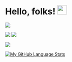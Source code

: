
# Hello, folks! <img src="https://raw.githubusercontent.com/MartinHeinz/MartinHeinz/master/wave.gif" width="30px">

![](https://img.shields.io/badge/OS-MacOS/Linux-informational?style=flat&logo=<LOGO_NAME>&logoColor=white&color=2bbc8a)

![](https://img.shields.io/badge/Code-C/C++-informational?style=flat&logo=<LOGO_NAME>&logoColor=white&color=2bbc8a) ![](https://img.shields.io/badge/OpenGL-FFFFFF?style=for-the-badge&logo=opengl)


![](https://img.shields.io/badge/Apple-laptop-999999?style=for-the-badge&logo=apple&logoColor=white)


<!-- Actual text -->

<!--You can find me  on [![LinkedIn][2.2]][2]. need to uncomment this, to make linkedin profile to accure!!! 

<!-- Icons -->


[2.2]: https://raw.githubusercontent.com/MartinHeinz/MartinHeinz/master/linkedin-3-16.png (LinkedIn)

<!-- Links to your social media accounts -->


[2]: https://www.linkedin.com/in/ilya-averuk-4944951b8/

[![My GitHub Language Stats](https://github-readme-stats.vercel.app/api/top-langs/?username=ilyaveruk&langs_count=5&theme=react)]()
